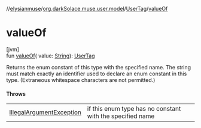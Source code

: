//[elysianmuse](../../../index.md)/[org.darkSolace.muse.user.model](../index.md)/[UserTag](index.md)/[valueOf](value-of.md)

# valueOf

[jvm]\
fun [valueOf](value-of.md)(
value: [String](https://kotlinlang.org/api/latest/jvm/stdlib/kotlin/-string/index.html)): [UserTag](index.md)

Returns the enum constant of this type with the specified name. The string must match exactly an identifier used to
declare an enum constant in this type. (Extraneous whitespace characters are not permitted.)

#### Throws

|                                                                                                                        |                                                           |
|------------------------------------------------------------------------------------------------------------------------|-----------------------------------------------------------|
| [IllegalArgumentException](https://kotlinlang.org/api/latest/jvm/stdlib/kotlin/-illegal-argument-exception/index.html) | if this enum type has no constant with the specified name |
